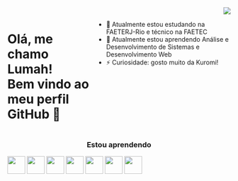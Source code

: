<div>
    <img align="right" src="https://stickershop.line-scdn.net/stickershop/v1/product/18810/LINEStorePC/main.png">
</div>
  
<div style="display: flex; width: 100%;">
    <h1>Olá, me chamo Lumah! <br> Bem vindo ao meu perfil GitHub 👋</h1>
  <ul>
    <li>
       🔭 Atualmente estou estudando na FAETERJ-Rio e técnico na FAETEC
    </li>
    <li>
       🌱 Atualmente estou aprendendo Análise e Desenvolvimento de Sistemas e Desenvolvimento Web
    </li>
    <li>
       ⚡ Curiosidade: gosto muito da Kuromi!
    </li>
  </ul>
</div>

<h3 align="center">Estou aprendendo</h3>
<div style="display: inline-block;" align="center">
  <img src="https://cdn.jsdelivr.net/gh/devicons/devicon/icons/html5/html5-original.svg" loading="lazy" width="40" height="40"/>       
  <img src="https://cdn.jsdelivr.net/gh/devicons/devicon/icons/css3/css3-original.svg" loading="lazy" width="40" height="40"/>
  <img src="https://cdn.jsdelivr.net/gh/devicons/devicon/icons/javascript/javascript-original.svg" loading="lazy" width="40" height="40"/>    
  <img src="https://cdn.jsdelivr.net/gh/devicons/devicon/icons/nodejs/nodejs-original.svg" loading="lazy" width="40" height="40"/>   
  <img src="https://cdn.jsdelivr.net/gh/devicons/devicon/icons/python/python-original.svg" loading="lazy" width="40" height="40"/>        
  <img src="https://cdn.jsdelivr.net/gh/devicons/devicon/icons/c/c-original.svg" loading="lazy" width="40" height="40"/>
  <img src="https://cdn.jsdelivr.net/gh/devicons/devicon/icons/php/php-original.svg" loading="lazy" width="40" height="40"/>         
</div>
